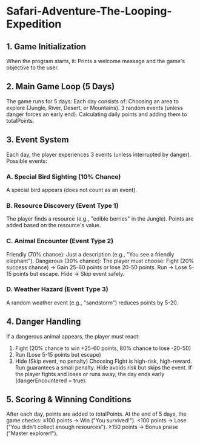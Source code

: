 # Safari-Adventure-The-Looping-Expedition

## 1. Game Initialization

When the program starts, it:
Prints a welcome message and the game's objective to the user.

## 2. Main Game Loop (5 Days)

The game runs for 5 days:
Each day consists of:
Choosing an area to explore (Jungle, River, Desert, or Mountains).
3 random events (unless danger forces an early end).
Calculating daily points and adding them to totalPoints.

## 3. Event System

Each day, the player experiences 3 events (unless interrupted by danger). Possible events:

### A. Special Bird Sighting (10% Chance)

A special bird appears (does not count as an event).

### B. Resource Discovery (Event Type 1)

The player finds a resource (e.g., "edible berries" in the Jungle).
Points are added based on the resource's value.

### C. Animal Encounter (Event Type 2)

Friendly (70% chance): Just a description (e.g., "You see a friendly elephant").
Dangerous (30% chance): The player must choose:
Fight (20% success chance) → Gain 25-60 points or lose 20-50 points.
Run → Lose 5-15 points but escape.
Hide → Skip event safely.

### D. Weather Hazard (Event Type 3)

A random weather event (e.g., "sandstorm") reduces points by 5-20.

## 4. Danger Handling

If a dangerous animal appears, the player must react:
1. Fight (20% chance to win +25-60 points, 80% chance to lose -20-50)
2. Run (Lose 5-15 points but escape)
3. Hide (Skip event, no penalty)
Choosing Fight is high-risk, high-reward.
Run guarantees a small penalty.
Hide avoids risk but skips the event.
If the player fights and loses or runs away, the day ends early (dangerEncountered = true).

## 5. Scoring & Winning Conditions

After each day, points are added to totalPoints.
At the end of 5 days, the game checks:
≥100 points → Win ("You survived!").
<100 points → Lose ("You didn't collect enough resources").
≥150 points → Bonus praise ("Master explorer!").
